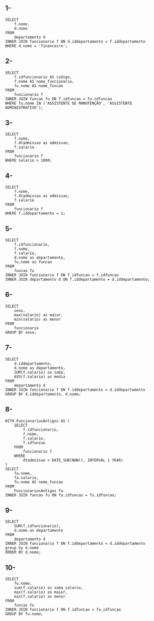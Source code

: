 ## 1-
    SELECT
	    f.nome,
        d.nome
    FROM 
        departamento d
    INNER JOIN funcionario f ON d.iddepartamento = f.iddepartamento
    WHERE d.nome = 'financeiro';

## 2-
    SELECT 
        f.idfuncionario AS codigo,
        f.nome AS nome_funcionario,
        fu.nome AS nome_funcao
    FROM 
        funcionario f
    INNER JOIN funcao fu ON f.idfuncao = fu.idfuncao
    WHERE fu.nome IN ('ASSISTENTE DE MANUTENÇÃO', 'ASSISTENTE ADMINISTRATIVO');

## 3-
    SELECT
	    f.nome,
        f.dtadmissao as admissao,
        f.salario  
    FROM 
        funcionario f
    WHERE salario > 1800;

## 4-
    SELECT
	    f.nome,
        f.dtadmissao as admissao,
        f.salario  
    FROM 
        funcionario f
    WHERE f.iddepartamento = 1;

## 5-
    SELECT
        f.idfuncionario,
        f.nome,
        f.salario,
        d.nome as departamento,
        fu.nome as funcao
    FROM 
        funcao fu
    INNER JOIN funcionario f ON f.idfuncao = f.idfuncao
    INNER JOIN departamento d ON f.iddepartamento = d.iddepartamento;

## 6-
    SELECT
	    sexo,
	    max(salario) as maior,
        min(salario) as menor
    FROM 
        funcionario 
    GROUP BY sexo;


## 7-
    SELECT
        d.iddepartamento,
        d.nome as departamento,
        SUM(f.salario) as soma,
        AVG(f.salario) as media    
    FROM 
        departamento d
    INNER JOIN funcionario f ON f.iddepartamento = d.iddepartamento
    GROUP BY d.iddepartamento, d.nome;

## 8-
    WITH FuncionariosAntigos AS (
        SELECT 
            f.idfuncionario, 
            f.nome, 
            f.salario, 
            f.idfuncao
        FROM 
            funcionario f
        WHERE 
            dtadmissao < DATE_SUB(NOW(), INTERVAL 1 YEAR)
    )
    SELECT 
        fa.nome, 
        fa.salario, 
        fu.nome AS nome_funcao
    FROM 
        FuncionariosAntigos fa
    INNER JOIN funcao fu ON fa.idfuncao = fu.idfuncao;

## 9-
    SELECT
	    SUM(f.idfuncionario),
        d.nome as departamento
    FROM 
        departamento d
    INNER JOIN funcionario f ON f.iddepartamento = d.iddepartamento
    group by d.nome
    ORDER BY d.nome;

## 10-
    SELECT
	    fu.nome,
	    sum(f.salario) as soma_salario,
        max(f.salario) as maior,
        min(f.salario) as menor
    FROM 
        funcao fu
    INNER JOIN funcionario f ON f.idfuncao = fu.idfuncao
    GROUP BY fu.nome;